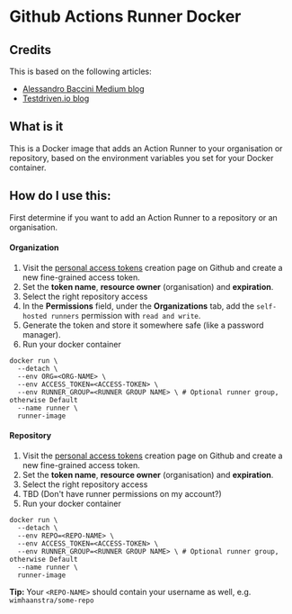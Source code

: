 # Github Actions Runner Docker

## Credits

This is based on the following articles:

- [Alessandro Baccini Medium blog](https://baccini-al.medium.com/how-to-containerize-a-github-actions-self-hosted-runner-5994cc08b9fb) 
- [Testdriven.io blog](https://testdriven.io/blog/github-actions-docker/)

## What is it

This is a Docker image that adds an Action Runner to your organisation or repository, based on the environment variables you set for your Docker container.

## How do I use this:

First determine if you want to add an Action Runner to a repository or an organisation.

#### Organization
1. Visit the [personal access tokens](https://github.com/settings/personal-access-tokens/new) creation page on Github and create a new fine-grained access token.
2. Set the **token name**, **resource owner** (organisation) and **expiration**.
3. Select the right repository access
4. In the **Permissions** field, under the **Organizations** tab, add the `self-hosted runners` permission with `read and write`.
5. Generate the token and store it somewhere safe (like a password manager).
6. Run your docker container
```docker
docker run \
  --detach \
  --env ORG=<ORG-NAME> \
  --env ACCESS_TOKEN=<ACCESS-TOKEN> \
  --env RUNNER_GROUP=<RUNNER GROUP NAME> \ # Optional runner group, otherwise Default
  --name runner \
  runner-image
  ```

  #### Repository

  1. Visit the [personal access tokens](https://github.com/settings/personal-access-tokens/new) creation page on Github and create a new fine-grained access token.
2. Set the **token name**, **resource owner** (organisation) and **expiration**.
3. Select the right repository access
4. TBD (Don't have runner permissions on my account?)
99. Run your docker container

```docker
docker run \
  --detach \
  --env REPO=<REPO-NAME> \
  --env ACCESS_TOKEN=<ACCESS-TOKEN> \
  --env RUNNER_GROUP=<RUNNER GROUP NAME> \ # Optional runner group, otherwise Default
  --name runner \
  runner-image
  ```

  **Tip:** Your `<REPO-NAME>` should contain your username as well, e.g. `wimhaanstra/some-repo`

